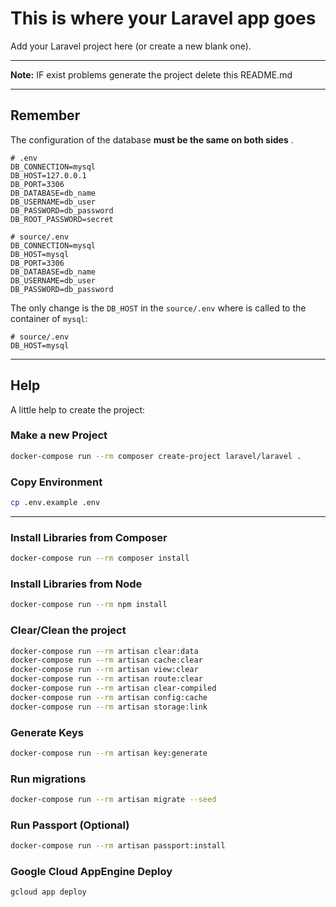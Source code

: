# This is where your Laravel app goes

Add your Laravel project here (or create a new blank one).

---

**Note:** IF exist problems generate the project delete this README.md

---

## Remember

The configuration of the database **must be the same on both sides** .

```dotenv
# .env
DB_CONNECTION=mysql
DB_HOST=127.0.0.1
DB_PORT=3306
DB_DATABASE=db_name
DB_USERNAME=db_user
DB_PASSWORD=db_password
DB_ROOT_PASSWORD=secret
```

```dotenv
# source/.env
DB_CONNECTION=mysql
DB_HOST=mysql
DB_PORT=3306
DB_DATABASE=db_name
DB_USERNAME=db_user
DB_PASSWORD=db_password
```

The only change is the `DB_HOST` in the `source/.env` where is called to the container of `mysql`:

```dotenv
# source/.env
DB_HOST=mysql
```

---

## Help

A little help to create the project:

### Make a new Project

```sh
docker-compose run --rm composer create-project laravel/laravel .
```

### Copy Environment

```sh
cp .env.example .env
```

---

### Install Libraries from Composer

```sh
docker-compose run --rm composer install
```

### Install Libraries from Node

```sh
docker-compose run --rm npm install
```

### Clear/Clean the project

```sh
docker-compose run --rm artisan clear:data
docker-compose run --rm artisan cache:clear
docker-compose run --rm artisan view:clear
docker-compose run --rm artisan route:clear
docker-compose run --rm artisan clear-compiled
docker-compose run --rm artisan config:cache
docker-compose run --rm artisan storage:link
```

### Generate Keys

```sh
docker-compose run --rm artisan key:generate
```

### Run migrations

```sh
docker-compose run --rm artisan migrate --seed
```

### Run Passport (Optional)

```sh
docker-compose run --rm artisan passport:install
```
### Google Cloud AppEngine Deploy

```
gcloud app deploy 
```